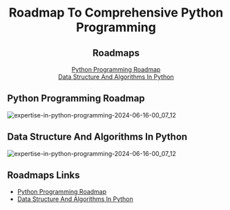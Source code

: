 <div align="center">
  <h1>Roadmap To Comprehensive Python Programming</h1>
</div>

<div align="center">
  
## Roadmaps
<a href="#python-programming-roadmap">Python Programming Roadmap</a><br>
<a href="#data-structure-and-algorithms-in-python">Data Structure And Algorithms In Python</a>

</div>

## Python Programming Roadmap

![expertise-in-python-programming-2024-06-16-00_07_12](https://github.com/moalimirinfinity/Python-Programming-Roadmap/assets/167340366/ca921a91-64c6-492f-b377-4cefbdabf084)

## Data Structure And Algorithms In Python
![expertise-in-python-programming-2024-06-16-00_07_12](https://github.com/moalimirinfinity/Python-Programming-Roadmap/assets/167340366/d6316755-8e10-4825-9f21-bd56104e2e83)


## Roadmaps Links

- [Python Programming Roadmap](https://roadmap.sh/r/expertise-in-python-programming)
- [Data Structure And Algorithms In Python](https://roadmap.sh/r/expertise-all-data-structures-and-design-algorithms-in-computer-science)
